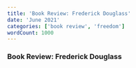 ```yaml
---
title: 'Book Review: Frederick Douglass'
date: 'June 2021'
categories: ['book review', 'freedom']
wordCount: 1000
---
```


### Book Review: Frederick Douglass



